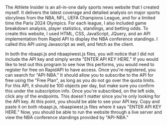 The Athlete Insider is an all-in-one daily sports news website that I created myself. It delivers the latest coverage and detailed analysis on major sports storylines from the NBA, NFL, UEFA Champions League, 
and for a limited time the Paris 2024 Olympics. For each league, I also included game breakdown analysis, player statistics, standings, and betting odds. To create this website, I used HTML, CSS, JavaScript, 
JQuery, and an API implementation from Rapid API to display the NBA conference standings. I called this API using Javascript as well, and fetch as the client.

In both the nbaapi.js and nbaapiwest.js files, you will notice that I did not include the API key and simply wrote "ENTER API KEY HERE." If you would like to test out this program to see how this performs, you would
need to register for free on RapidAPI to have access. Once you're registered, you can search for "API-NBA." It should allow you to subscribe to the API for free using the "Free Plan", as long as you do not go over 
the quota limits. For this API, it should be 100 objects per day, but make sure you confirm this under the subscription info. Once you're subscribed, on the left side, click any of the endpoints. This doesn't 
matter since you're only looking for the API key. At this point, you should be able to see your API key. Copy and paste it on both nbaapi.js, nbaapiwest.js files where it says "ENTER API KEY HERE." Now, you should
be able to run the website through a live server and view the NBA conference standings provided by "API-NBA."
